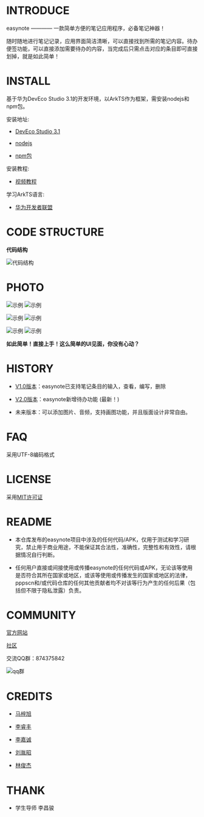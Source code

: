 # INTRODUCE
easynote ———— 一款简单方便的笔记应用程序，必备笔记神器！

随时随地进行笔记记录，应用界面简洁清晰，可以直接找到所需的笔记内容。待办便签功能，可以直接添加需要待办的内容，当完成后只需点击对应的条目即可直接划掉，就是如此简单！

# INSTALL
基于华为DevEco Studio 3.1的开发环境，以ArkTS作为框架，需安装nodejs和npm包。


安装地址:

* [DevEco Studio 3.1](https://developer.harmonyos.com/cn/develop/deveco-studio#download)

* [nodejs](https://nodejs.org/en)

* [npm包](https://www.npmjs.com/)

安装教程:

* [视频教程](https://www.bilibili.com/video/BV13q4y1k7WB/?spm_id_from=333.337.search-card.all.click)

学习ArkTS语言:

* [华为开发者联盟](https://edu.huaweicloud.com/)

# CODE STRUCTURE

**代码结构**

![代码结构](https://github.com/Bistu-OSSDT-2023/7-easynote/blob/main/readme/%E4%BB%A3%E7%A0%81%E7%BB%93%E6%9E%84.png)

# PHOTO

![示例](https://github.com/Bistu-OSSDT-2023/7-easynote/blob/main/readme/1.png)
![示例](https://github.com/Bistu-OSSDT-2023/7-easynote/blob/main/readme/2.png)

![示例](https://github.com/Bistu-OSSDT-2023/7-easynote/blob/main/readme/3.png)
![示例](https://github.com/Bistu-OSSDT-2023/7-easynote/blob/main/readme/4.png)

![示例](https://github.com/Bistu-OSSDT-2023/7-easynote/blob/main/readme/5.png)
![示例](https://github.com/Bistu-OSSDT-2023/7-easynote/blob/main/readme/6.png)

**如此简单！直接上手！这么简单的UI见面，你没有心动？**

# HISTORY
* [V1.0版本](https://github.com/Bistu-OSSDT-2023/7-easynote/releases/tag/V1.0)：easynote已支持笔记条目的输入，查看，编写，删除

* [V2.0版本](https://github.com/Bistu-OSSDT-2023/7-easynote/releases/tag/V2.0)：easynote新增待办功能 (最新！)

* 未来版本：可以添加图片、音频，支持画图功能，并且版面设计非常自由。

# FAQ
采用UTF-8编码格式

# LICENSE
采用[MIT许可证](https://github.com/Bistu-OSSDT-2023/7-easynote/blob/main/LICENSE)

# README
* 本仓库发布的easynote项目中涉及的任何代码/APK，仅用于测试和学习研究，禁止用于商业用途，不能保证其合法性，准确性，完整性和有效性，请根据情况自行判断。

* 任何用户直接或间接使用或传播easynote的任何代码或APK，无论该等使用是否符合其所在国家或地区，或该等使用或传播发生的国家或地区的法律，pppscn和/或代码仓库的任何其他贡献者均不对该等行为产生的任何后果（包括但不限于隐私泄露）负责。

# COMMUNITY

[官方网站](https://easynote07.wordpress.com/2023/07/04/easynote/)

[社区](https://github.com/Bistu-OSSDT-2023/7-easynote/discussions)

交流QQ群：874375842


![qq群](https://github.com/Bistu-OSSDT-2023/7-easynote/blob/main/readme/QQ%E7%BE%A4.jpg)

# CREDITS
* [马梓旭](https://github.com/Zanzeu)

* [李睿丰](https://github.com/lrf0408)

* [李嘉诚](https://github.com/Down200)

* [刘胤昭](https://github.com/ideer-52)

* [林俊杰](https://github.com/JackDawson-2887)

# THANK

* 学生导师
  李昌骏

